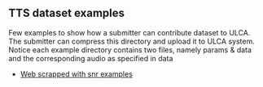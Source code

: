 ## TTS dataset examples
Few examples to show how a submitter can contribute dataset to ULCA. The submitter can compress this directory and upload it to ULCA system. Notice each example directory contains two files, namely params & data and the corresponding audio as specified in data

* [Web scrapped with snr examples](./studio-recorded)

